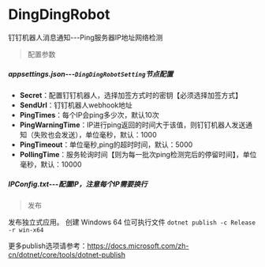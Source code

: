 # DingDingRobot
钉钉机器人消息通知---Ping服务器IP地址网络检测

> 配置参数

##### **appsettings.json**---`DingDingRobotSetting`节点配置

- **Secret**：配置钉钉机器人，选择加签方式时的密钥【必须选择加签方式】
- **SendUrl**：钉钉机器人webhook地址
- **PingTimes**：每个IP会ping多少次，默认10次
- **PingWarningTime**：IP进行ping返回的时间大于该值，则钉钉机器人发送通知（失败也会发送），单位毫秒，默认：1000
- **PingTimeout**：单位毫秒,ping的超时时间，默认：5000
- **PollingTime**：服务轮询时间【则为每一批次ping检测完后的停留时间】，单位毫秒，默认：10000

##### IPConfig.txt---配置IP，注意每个IP需要换行

> 发布

发布独立式应用。 创建 Windows 64 位可执行文件
`dotnet publish -c Release -r win-x64 `

更多publish选项请参考：https://docs.microsoft.com/zh-cn/dotnet/core/tools/dotnet-publish

